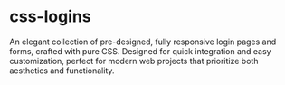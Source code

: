 # css-logins
An elegant collection of pre-designed, fully responsive login pages and forms, crafted with pure CSS. Designed for quick integration and easy customization, perfect for modern web projects that prioritize both aesthetics and functionality.
